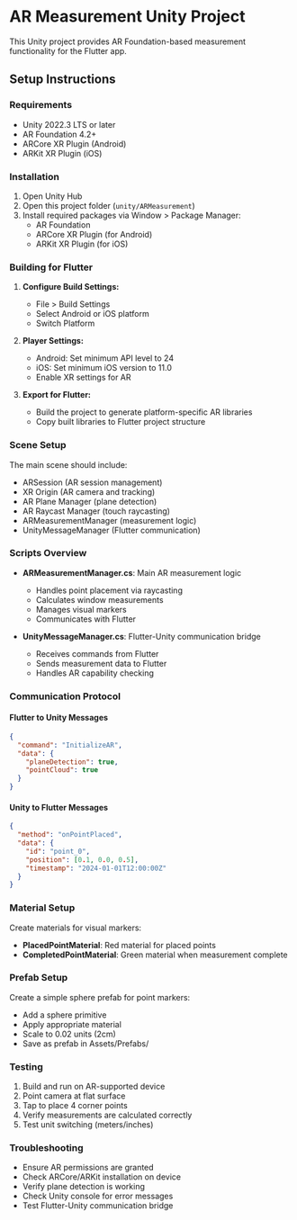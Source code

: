 # AR Measurement Unity Project

This Unity project provides AR Foundation-based measurement functionality for the Flutter app.

## Setup Instructions

### Requirements
- Unity 2022.3 LTS or later
- AR Foundation 4.2+
- ARCore XR Plugin (Android)
- ARKit XR Plugin (iOS)

### Installation

1. Open Unity Hub
2. Open this project folder (`unity/ARMeasurement`)
3. Install required packages via Window > Package Manager:
   - AR Foundation
   - ARCore XR Plugin (for Android)
   - ARKit XR Plugin (for iOS)

### Building for Flutter

1. **Configure Build Settings:**
   - File > Build Settings
   - Select Android or iOS platform
   - Switch Platform

2. **Player Settings:**
   - Android: Set minimum API level to 24
   - iOS: Set minimum iOS version to 11.0
   - Enable XR settings for AR

3. **Export for Flutter:**
   - Build the project to generate platform-specific AR libraries
   - Copy built libraries to Flutter project structure

### Scene Setup

The main scene should include:
- ARSession (AR session management)
- XR Origin (AR camera and tracking)
- AR Plane Manager (plane detection)
- AR Raycast Manager (touch raycasting)
- ARMeasurementManager (measurement logic)
- UnityMessageManager (Flutter communication)

### Scripts Overview

- **ARMeasurementManager.cs**: Main AR measurement logic
  - Handles point placement via raycasting
  - Calculates window measurements
  - Manages visual markers
  - Communicates with Flutter

- **UnityMessageManager.cs**: Flutter-Unity communication bridge
  - Receives commands from Flutter
  - Sends measurement data to Flutter
  - Handles AR capability checking

### Communication Protocol

#### Flutter to Unity Messages
```json
{
  "command": "InitializeAR",
  "data": {
    "planeDetection": true,
    "pointCloud": true
  }
}
```

#### Unity to Flutter Messages
```json
{
  "method": "onPointPlaced",
  "data": {
    "id": "point_0",
    "position": [0.1, 0.0, 0.5],
    "timestamp": "2024-01-01T12:00:00Z"
  }
}
```

### Material Setup

Create materials for visual markers:
- **PlacedPointMaterial**: Red material for placed points
- **CompletedPointMaterial**: Green material when measurement complete

### Prefab Setup

Create a simple sphere prefab for point markers:
- Add a sphere primitive
- Apply appropriate material
- Scale to 0.02 units (2cm)
- Save as prefab in Assets/Prefabs/

### Testing

1. Build and run on AR-supported device
2. Point camera at flat surface
3. Tap to place 4 corner points
4. Verify measurements are calculated correctly
5. Test unit switching (meters/inches)

### Troubleshooting

- Ensure AR permissions are granted
- Check ARCore/ARKit installation on device
- Verify plane detection is working
- Check Unity console for error messages
- Test Flutter-Unity communication bridge
